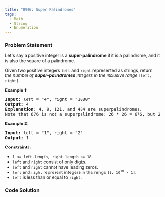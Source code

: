 ```yaml
---
title: "0906: Super Palindromes"
tags:
  - Math
  - String
  - Enumeration
---
```

### Problem Statement

<p>Let&#39;s say a positive integer is a <strong>super-palindrome</strong> if it is a palindrome, and it is also the square of a palindrome.</p>

<p>Given two positive integers <code>left</code> and <code>right</code> represented as strings, return <em>the number of <strong>super-palindromes</strong> integers in the inclusive range</em> <code>[left, right]</code>.</p>


<p><strong class="example">Example 1:</strong></p>

<pre>
<strong>Input:</strong> left = &quot;4&quot;, right = &quot;1000&quot;
<strong>Output:</strong> 4
<strong>Explanation</strong>: 4, 9, 121, and 484 are superpalindromes.
Note that 676 is not a superpalindrome: 26 * 26 = 676, but 26 is not a palindrome.
</pre>

<p><strong class="example">Example 2:</strong></p>

<pre>
<strong>Input:</strong> left = &quot;1&quot;, right = &quot;2&quot;
<strong>Output:</strong> 1
</pre>


<p><strong>Constraints:</strong></p>

<ul>
	<li><code>1 &lt;= left.length, right.length &lt;= 18</code></li>
	<li><code>left</code> and <code>right</code> consist of only digits.</li>
	<li><code>left</code> and <code>right</code> cannot have leading zeros.</li>
	<li><code>left</code> and <code>right</code> represent integers in the range <code>[1, 10<sup>18</sup> - 1]</code>.</li>
	<li><code>left</code> is less than or equal to <code>right</code>.</li>
</ul>


### Code Solution

```python

```
